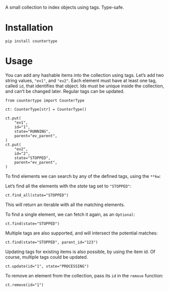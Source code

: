 A small collection to index objects using tags. Type-safe.

Installation
============

    pip install countertype

Usage
=====

You can add any hashable items into the collection using tags. Let’s add
two string values, `"ev1"`, and `"ev2"`. Each element must have at least
one tag, called `id`, that identifies that object. Ids must be unique
inside the collection, and can’t be changed later. Regular tags can be
updated.

    from countertype import CounterType

    ct: CounterType[str] = CounterType()

    ct.put(
        "ev1",
        id="1",
        state="RUNNING",
        parent="ev_parent",
    )
    ct.put(
        "ev2",
        id="2",
        state="STOPPED",
        parent="ev_parent",
    )

To find elements we can search by any of the defined tags, using the
`**kw`:

Let’s find all the elements with the *state* tag set to `"STOPPED"`:

    ct.find_all(state="STOPPED")

This will return an iterable with all the matching elements.

To find a single element, we can fetch it again, as an `Optional`:

    ct.find(state="STOPPED")

Multiple tags are also supported, and will intersect the potential
matches:

    ct.find(state="STOPPED", parent_id="123")

Updating tags for existing items is also possible, by using the item id.
Of course, multiple tags could be updated.

    ct.update(id="1", state="PROCESSING")

To remove an element from the collection, pass its `id` in the `remove`
function:

    ct.remove(id="1")
